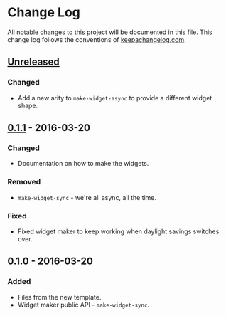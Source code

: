 # Change Log
All notable changes to this project will be documented in this file. This change log follows the conventions of [keepachangelog.com](http://keepachangelog.com/).

## [Unreleased]
### Changed
- Add a new arity to `make-widget-async` to provide a different widget shape.

## [0.1.1] - 2016-03-20
### Changed
- Documentation on how to make the widgets.

### Removed
- `make-widget-sync` - we're all async, all the time.

### Fixed
- Fixed widget maker to keep working when daylight savings switches over.

## 0.1.0 - 2016-03-20
### Added
- Files from the new template.
- Widget maker public API - `make-widget-sync`.

[Unreleased]: https://github.com/your-name/projeto-teste/compare/0.1.1...HEAD
[0.1.1]: https://github.com/your-name/projeto-teste/compare/0.1.0...0.1.1
